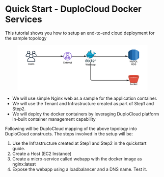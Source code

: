# Quick Start - DuploCloud Docker Services

This tutorial shows you how to setup an end-to-end cloud deployment for the sample topology&#x20;

<figure><img src="../../../.gitbook/assets/image (3) (2) (2).png" alt=""><figcaption></figcaption></figure>

* We will use simple Nginx web as a sample for the application container.
* We will use the Tenant and Infrastructure created as part of Step1 and Step2.
* We will deploy the docker containers by leveraging DuploCloud platform in-built container management capability

Following will be DuploCloud mapping of the above topology into DuploCloud constructs. The steps involved in the setup will be:

1. Use the Infrastructure created at Step1 and Step2 in the quickstart guide.
2. Create a Host (EC2 Instance)&#x20;
3. Create a micro-service called webapp with the docker image as nginx:latest
4. Expose the webapp using a loadbalancer and a DNS name. Test it.
